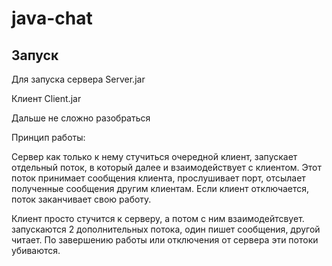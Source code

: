 java-chat
=========

## Запуск

Для запуска сервера Server.jar

Клиент Client.jar

Дальше не сложно разобраться

Принцип работы:

Сервер как только к нему стучиться очередной клиент, запускает отдельный поток, в который далее и взаимодействует с клиентом. Этот поток принимает сообщения клиента, прослушивает порт, отсылает полученные сообщения другим клиентам. Если клиент отключается, поток заканчивает свою работу.

Клиент просто стучится к серверу, а потом с ним взаимодейтсвует. запускаются 2 дополнительных потока, один пишет сообщения, другой читает. По завершению работы или отключения от сервера эти потоки убиваются.

